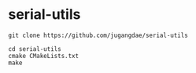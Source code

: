 # serial-utils

```
git clone https://github.com/jugangdae/serial-utils
```

```
cd serial-utils
cmake CMakeLists.txt
make
```
